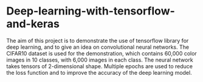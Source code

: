 # Deep-learning-with-tensorflow-and-keras
The aim of this project is to demonstrate the use of tensorflow library for deep learning, and to give an idea on convolutional neural networks. 
The CIFAR10 dataset is used for the demonstration, which contains 60,000 color images in 10 classes, with 6,000 images in each class. 
The neural network takes tensors of 2-dimensional shape. Multiple epochs are used to reduce the loss function and to improve the accuracy of the deep learning model.

